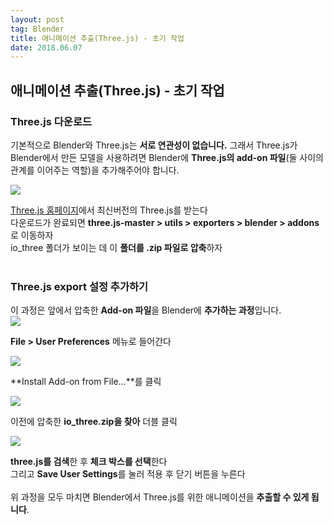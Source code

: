 ```yaml
---
layout: post 
tag: Blender
title: 애니메이션 추출(Three.js) - 초기 작업
date: 2018.06.07
---
```


## 애니메이션 추출(Three.js) - 초기 작업  
### Three.js 다운로드  
기본적으로 Blender와 Three.js는 **서로 연관성이 없습니다.** 그래서 Three.js가 Blender에서 만든 모델을 사용하려면 Blender에 **Three.js의 add-on 파일**(둘 사이의 관계를 이어주는 역할)을 추가해주어야 합니다.  

<img src="{{site.url}}/images/애니메이션_추출_초기1.jpg?raw=true">   

[Three.js 홈페이지](https://threejs.org/)에서 최신버전의 Three.js를 받는다  
다운로드가 완료되면 **three.js-master > utils > exporters > blender > addons** 로 이동하자  
io_three 폴더가 보이는 데 이 **폴더를 .zip 파일로 압축**하자  
<br>
### Three.js export 설정 추가하기  
이 과정은 앞에서 압축한 **Add-on 파일**을 Blender에 **추가하는 과정**입니다.  
<img src="{{site.url}}/images/애니메이션_추출_초기2.jpg?raw=true">  

**File > User Preferences** 메뉴로 들어간다  

<img src="{{site.url}}/images/애니메이션_추출_초기3.jpg?raw=true">  

**Install Add-on from File...**를 클릭  

<img src="{{site.url}}/images/애니메이션_추출_초기4.jpg?raw=true">  

이전에 압축한 **io_three.zip을 찾아** 더블 클릭  

<img src="{{site.url}}/images/애니메이션_추출_초기5.jpg?raw=true">  

**three.js를 검색**한 후 **체크 박스를 선택**한다  
그리고 **Save User Settings**를 눌러 적용 후 닫기 버튼을 누른다   
<br>
위 과정을 모두 마치면 Blender에서 Three.js를 위한 애니메이션을 **추출할 수 있게 됩니다**.  



